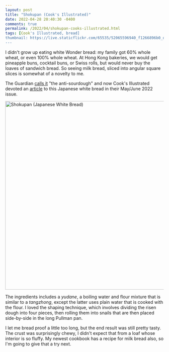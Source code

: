 ```yaml
---
layout: post
title: "Shokupan (Cook's Illustrated)"
date: 2022-04-28 20:40:30 -0400
comments: true
permalink: /2022/04/shokupan-cooks-illustrated.html
tags: [Cook's Illustrated, bread]
thumbnail: https://live.staticflickr.com/65535/52065596940_f1266896b0_q.jpg
---
```


I didn't grow up eating white Wonder bread: my family got 60% whole
wheat, or even 100% whole wheat. At Hong Kong bakeries, we would get
pineapple buns, cocktail buns, or Swiss rolls, but would never buy
the loaves of sandwich bread. So seeing milk bread, sliced into angular
square slices is somewhat of a novelty to me. 

The Guardian [calls it](https://www.theguardian.com/food/2021/jun/06/shokupan-is-the-anti-sourdough-the-rise-of-japanese-milk-bread) "the anti-sourdough" and now Cook's Illustrated devoted an [article](https://www.cooksillustrated.com/articles/5080-the-white-bread-that-converted-a-diehard-sourdough-baker) 
to this Japanese white bread in their May/June 2022 issue.

<a data-flickr-embed="true" href="https://www.flickr.com/photos/gnuf/52065596940/in/dateposted/" title="Shokupan (Japanese White Bread)"><img src="https://live.staticflickr.com/65535/52065596940_f1266896b0_c.jpg" width="800" height="600" alt="Shokupan (Japanese White Bread)"></a><script async src="//embedr.flickr.com/assets/client-code.js" charset="utf-8"></script>

The ingredients includes a _yudane_, a boiling water and flour mixture
that is similar to a _tangzhong_, except the latter uses plain water 
that is cooked with the flour. I loved the shaping technique, which
involves dividing the risen dough into four pieces, then rolling them
into snails that are then placed side-by-side in the long Pullman pan.

I let me bread proof a little too long, but the end result was still
pretty tasty. The crust was surprisingly chewy, I didn't expect that
from a loaf whose interior is so fluffy. My newest cookbook has a
recipe for milk bread also, so I'm going to give that a try next.
